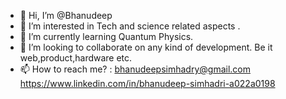 - 👋 Hi, I’m @Bhanudeep
- 👀 I’m interested in Tech and science related aspects . 
- 🌱 I’m currently learning Quantum Physics.
- 💞️ I’m looking to collaborate on any kind of development. Be it web,product,hardware etc.
- 📫 How to reach me? : bhanudeepsimhadry@gmail.com
https://www.linkedin.com/in/bhanudeep-simhadri-a022a0198

<!---
Bhanudeep/Bhanudeep is a ✨ special ✨ repository because its `README.md` (this file) appears on your GitHub profile.
You can click the Preview link to take a look at your changes.
--->

